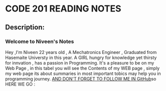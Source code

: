 # CODE 201 READING NOTES
## Description: 
### Welcome to Niveen's Notes

Hey ,I'm Niveen 22 years old , A Mechatronics Engineer , Graduated from Hasemaite Universty in this year. A GIRL hungry for knowledge yet thirsty for innvation , has a passion in Programming. It's a pleasure to be on my Web Page , in this tabel you will see the Contents of my WEB page , simply my web page its about summaries in most important tobics may help you in programming journey. [AND DON'T FORGET TO FOLLOW ME IN GitHub](https://github.com/NiveenAlSmadi)so HERE WE GO :

